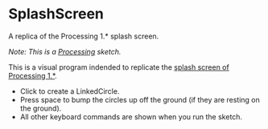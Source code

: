 SplashScreen
============

A replica of the Processing 1.* splash screen.

*Note: This is a [Processing](http://processing.org) sketch.*

This is a visual program indended to replicate the [splash screen of Processing 1.*](http://rasterweb.net/raster/wp-content/uploads/2011/05/processing.jpg).

- Click to create a LinkedCircle.
- Press space to bump the circles up off the ground (if they are resting on the ground).
- All other keyboard commands are shown when you run the sketch.
